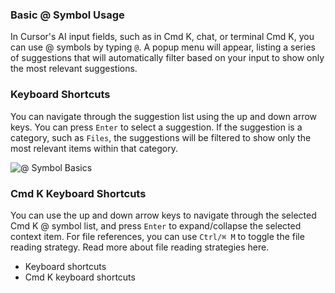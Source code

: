 ### Basic @ Symbol Usage

In Cursor's AI input fields, such as in Cmd K, chat, or terminal Cmd K, you can use @ symbols by typing `@`. A popup menu will appear, listing a series of suggestions that will automatically filter based on your input to show only the most relevant suggestions.

### Keyboard Shortcuts

You can navigate through the suggestion list using the up and down arrow keys. You can press `Enter` to select a suggestion. If the suggestion is a category, such as `Files`, the suggestions will be filtered to show only the most relevant items within that category.

![@ Symbol Basics](https://mintlify.s3-us-west-1.amazonaws.com/cursor/images/context/@-symbols-basics.png)

### Cmd K Keyboard Shortcuts

You can use the up and down arrow keys to navigate through the selected Cmd K @ symbol list, and press `Enter` to expand/collapse the selected context item. For file references, you can use `Ctrl/⌘ M` to toggle the file reading strategy. Read more about file reading strategies here.

- Keyboard shortcuts
- Cmd K keyboard shortcuts
